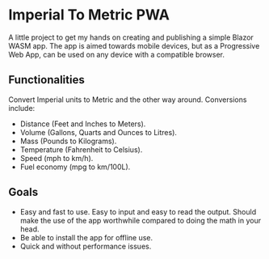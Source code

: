 # Imperial To Metric PWA
A little project to get my hands on creating and publishing a simple Blazor WASM app. The app is aimed towards mobile devices, but as a Progressive Web App, can be used on any device with a compatible browser.

## Functionalities
Convert Imperial units to Metric and the other way around. Conversions include:
- Distance (Feet and Inches to Meters).
- Volume (Gallons, Quarts and Ounces to Litres).
- Mass (Pounds to Kilograms).
- Temperature (Fahrenheit to Celsius).
- Speed (mph to km/h).
- Fuel economy (mpg to km/100L).

## Goals
- Easy and fast to use. Easy to input and easy to read the output. Should make the use of the app worthwhile compared to doing the math in your head.
- Be able to install the app for offline use.
- Quick and without performance issues.
